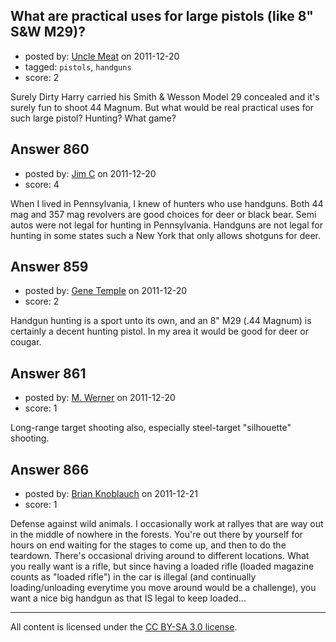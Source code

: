 ## What are practical uses for large pistols (like 8" S&W M29)?

- posted by: [Uncle Meat](https://stackexchange.com/users/-1/49-uncle-meat) on 2011-12-20
- tagged: `pistols`, `handguns`
- score: 2

<p>Surely Dirty Harry carried his Smith &amp; Wesson Model 29 concealed and it's surely fun to shoot 44 Magnum. But what would be real practical uses for such large pistol? Hunting? What game? </p>



## Answer 860

- posted by: [Jim C](https://stackexchange.com/users/-1/225-jim-c) on 2011-12-20
- score: 4

<p>When I lived in Pennsylvania, I knew of hunters who use handguns. Both 44 mag and 357 mag revolvers are good choices for deer or black bear. Semi autos were not legal for hunting in Pennsylvania. Handguns are not legal for hunting in some states such a New York that only allows shotguns for deer.</p>



## Answer 859

- posted by: [Gene Temple](https://stackexchange.com/users/-1/254-gene-temple) on 2011-12-20
- score: 2

<p>Handgun hunting is a sport unto its own, and an 8" M29 (.44 Magnum) is certainly a decent hunting pistol.  In my area it would be good for deer or cougar.  </p>



## Answer 861

- posted by: [M. Werner](https://stackexchange.com/users/-1/313-m-werner) on 2011-12-20
- score: 1

<p>Long-range target shooting also, especially steel-target "silhouette" shooting.</p>



## Answer 866

- posted by: [Brian Knoblauch](https://stackexchange.com/users/-1/172-brian-knoblauch) on 2011-12-21
- score: 1

<p>Defense against wild animals.  I occasionally work at rallyes that are way out in the middle of nowhere in the forests.  You're out there by yourself for hours on end waiting for the stages to come up, and then to do the teardown.  There's occasional driving around to different locations.  What you really want is a rifle, but since having a loaded rifle (loaded magazine counts as "loaded rifle") in the car is illegal (and continually loading/unloading everytime you move around would be a challenge), you want a nice big handgun as that IS legal to keep loaded...</p>




---

All content is licensed under the [CC BY-SA 3.0 license](https://creativecommons.org/licenses/by-sa/3.0/).
